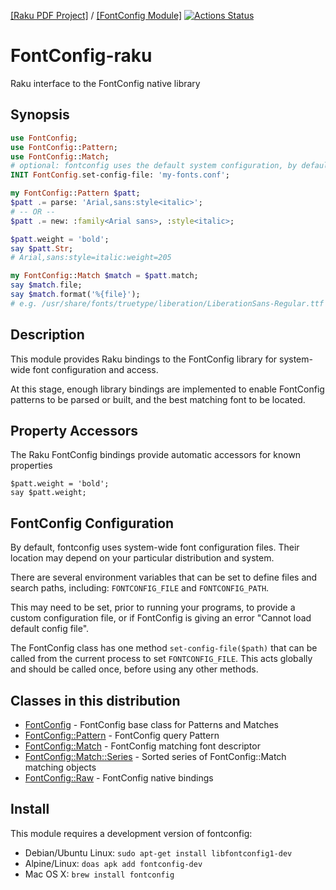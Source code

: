 [[Raku PDF Project]](https://pdf-raku.github.io)
/ [[FontConfig Module]](https://pdf-raku.github.io/FontConfig-raku/)
[![Actions Status](https://github.com/pdf-raku/FontConfig-raku/workflows/test/badge.svg)](https://github.com/pdf-raku/FontConfig-raku/actions)

FontConfig-raku
=====

Raku interface to the FontConfig native library

Synopsis
-------

```raku
use FontConfig;
use FontConfig::Pattern;
use FontConfig::Match;
# optional: fontconfig uses the default system configuration, by default 
INIT FontConfig.set-config-file: 'my-fonts.conf';

my FontConfig::Pattern $patt;
$patt .= parse: 'Arial,sans:style<italic>';
# -- OR --
$patt .= new: :family<Arial sans>, :style<italic>;

$patt.weight = 'bold';
say $patt.Str;
# Arial,sans:style=italic:weight=205

my FontConfig::Match $match = $patt.match;
say $match.file;
say $match.format('%{file}');
# e.g. /usr/share/fonts/truetype/liberation/LiberationSans-Regular.ttf
```

Description
----------
This module provides Raku bindings to the FontConfig library for system-wide font
configuration and access.

At this stage, enough library bindings are implemented to enable
FontConfig patterns to be parsed or built, and the best matching
font to be located.



## Property Accessors

The Raku FontConfig bindings provide automatic accessors for known properties

    $patt.weight = 'bold';
    say $patt.weight;

## FontConfig Configuration

By default, fontconfig uses system-wide font configuration files. Their
location may depend on your particular distribution and system.

There are several environment variables that can be set to define files and search paths, including: `FONTCONFIG_FILE` and `FONTCONFIG_PATH`.

This may need to be set, prior to running your programs, to provide a custom configuration file, or if FontConfig is giving an error "Cannot load default config file".

The FontConfig class has one method `set-config-file($path)` that can be called from the
current process to set `FONTCONFIG_FILE`. This acts globally and should be called once, before using any other methods.

## Classes in this distribution

* [FontConfig](https://pdf-raku.github.io/FontConfig-raku/FontConfig) - FontConfig base class for Patterns and Matches
* [FontConfig::Pattern](https://pdf-raku.github.io/FontConfig-raku/FontConfig/Pattern) - FontConfig query Pattern
* [FontConfig::Match](https://pdf-raku.github.io/FontConfig-raku/FontConfig/Match) - FontConfig matching font descriptor
* [FontConfig::Match::Series](https://pdf-raku.github.io/FontConfig-raku/FontConfig/Match/Series) - Sorted series of FontConfig::Match matching objects
* [FontConfig::Raw](https://pdf-raku.github.io/FontConfig-raku/FontConfig/Raw) - FontConfig native bindings

## Install

This module requires a development version of fontconfig:

- Debian/Ubuntu Linux: `sudo apt-get install libfontconfig1-dev`
- Alpine/Linux: `doas apk add fontconfig-dev`
- Mac OS X: `brew install fontconfig`
